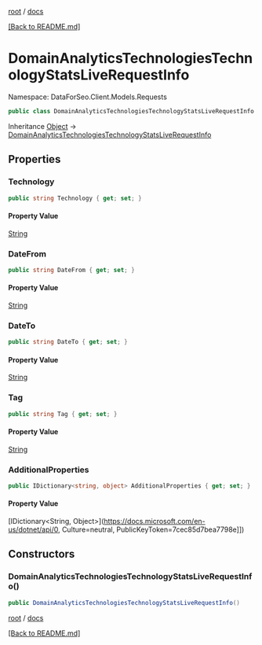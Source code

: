 [root](./../ "root") / [docs](./ "docs")

[[Back to README.md]](./../README.md "[Back to README.md]")

# DomainAnalyticsTechnologiesTechnologyStatsLiveRequestInfo

Namespace: DataForSeo.Client.Models.Requests

```csharp
public class DomainAnalyticsTechnologiesTechnologyStatsLiveRequestInfo
```

Inheritance [Object](https://docs.microsoft.com/en-us/dotnet/api/Object) → [DomainAnalyticsTechnologiesTechnologyStatsLiveRequestInfo](./DomainAnalyticsTechnologiesTechnologyStatsLiveRequestInfo.md)

## Properties

### **Technology**

```csharp
public string Technology { get; set; }
```

#### Property Value

[String](https://docs.microsoft.com/en-us/dotnet/api/String)<br>

### **DateFrom**

```csharp
public string DateFrom { get; set; }
```

#### Property Value

[String](https://docs.microsoft.com/en-us/dotnet/api/String)<br>

### **DateTo**

```csharp
public string DateTo { get; set; }
```

#### Property Value

[String](https://docs.microsoft.com/en-us/dotnet/api/String)<br>

### **Tag**

```csharp
public string Tag { get; set; }
```

#### Property Value

[String](https://docs.microsoft.com/en-us/dotnet/api/String)<br>

### **AdditionalProperties**

```csharp
public IDictionary<string, object> AdditionalProperties { get; set; }
```

#### Property Value

[IDictionary&lt;String, Object&gt;](https://docs.microsoft.com/en-us/dotnet/api/0, Culture=neutral, PublicKeyToken=7cec85d7bea7798e]])<br>

## Constructors

### **DomainAnalyticsTechnologiesTechnologyStatsLiveRequestInfo()**

```csharp
public DomainAnalyticsTechnologiesTechnologyStatsLiveRequestInfo()
```

[root](./../ "root") / [docs](./ "docs")

[[Back to README.md]](./../README.md "[Back to README.md]")